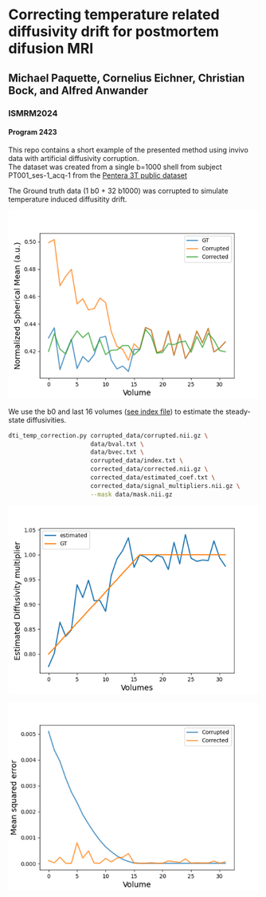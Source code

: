 # Correcting temperature related diffusivity drift for postmortem difusion MRI
## Michael Paquette, Cornelius Eichner, Christian Bock, and Alfred Anwander
### ISMRM2024 
#### Program 2423

This repo contains a short example of the presented method using invivo data with artificial diffusivity corruption.  
The dataset was created from a single b=1000 shell from subject PT001_ses-1_acq-1 from the [Pentera 3T public dataset](https://zenodo.org/records/2602049)  


The Ground truth data (1 b0 + 32 b1000) was corrupted to simulate temperature induced diffusitity drift.  

![Spherical means of the ground truth normalized data, the arificially corrupted data and the corrected data.](images/spherical_means.png)

We use the b0 and last 16 volumes ([see index file](corrupted_data/index.txt)) to estimate the steady-state diffusivities.  

```bash
dti_temp_correction.py corrupted_data/corrupted.nii.gz \
                       data/bval.txt \
                       data/bvec.txt \
                       corrupted_data/index.txt \
                       corrected_data/corrected.nii.gz \
                       corrected_data/estimated_coef.txt \
                       corrected_data/signal_multipliers.nii.gz \
                       --mask data/mask.nii.gz
```

![Ground truth vs estimated alpha coefficients.](images/alpha_coef_estimation.png)

![Mean squared error for corrupted and corrected data with respect to the ground truth.](images/signal_mse.png)
